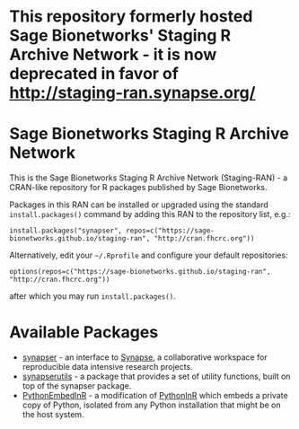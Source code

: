 # This repository formerly hosted Sage Bionetworks' Staging R Archive Network - it is now deprecated in favor of http://staging-ran.synapse.org/

# Sage Bionetworks Staging R Archive Network

This is the Sage Bionetworks Staging R Archive Network (Staging-RAN) - a CRAN-like repository for R packages published by Sage Bionetworks.

Packages in this RAN can be installed or upgraded using the standard `install.packages()` command by adding this RAN to the repository list, e.g.:

```
install.packages("synapser", repos=c("https://sage-bionetworks.github.io/staging-ran", "http://cran.fhcrc.org"))
```

Alternatively, edit your `~/.Rprofile` and configure your default repositories:

```
options(repos=c("https://sage-bionetworks.github.io/staging-ran", "http://cran.fhcrc.org"))
```

after which you may run `install.packages()`.

# Available Packages

- [synapser](https://github.com/Sage-Bionetworks/synapser) - an interface to [Synapse](https://www.synapse.org), a collaborative workspace for reproducible data intensive research projects.
- [synapserutils](https://github.com/Sage-Bionetworks/synapserutils) - a package that provides a set of utility functions, built on top of the synapser package.
- [PythonEmbedInR](https://github.com/Sage-Bionetworks/PythonEmbedInR) - a modification of [PythonInR](https://bitbucket.org/Floooo/pythoninr) which embeds a private copy of Python, isolated from any Python installation that might be on the host system.

